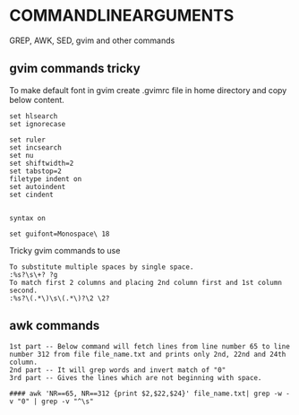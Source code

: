 # COMMANDLINEARGUMENTS
GREP, AWK, SED, gvim and other commands








## gvim commands tricky


To make default font in gvim create .gvimrc file in home directory and copy below content.


````````````````````````````````````````````
set hlsearch
set ignorecase
 
set ruler
set incsearch
set nu
set shiftwidth=2
set tabstop=2
filetype indent on
set autoindent
set cindent
 
 
syntax on
 
set guifont=Monospace\ 18
`````````````````````````````````````````````

Tricky gvim commands to use


````````````````````````````````````
To substitute multiple spaces by single space.
:%s?\s\+? ?g
To match first 2 columns and placing 2nd column first and 1st column second.
:%s?\(.*\)\s\(.*\)?\2 \2?
````````````````````````````````````











## awk commands


```````````````````````````````````````````````````````````````
1st part -- Below command will fetch lines from line number 65 to line number 312 from file file_name.txt and prints only 2nd, 22nd and 24th column.
2nd part -- It will grep words and invert match of "0"
3rd part -- Gives the lines which are not beginning with space.

#### awk 'NR==65, NR==312 {print $2,$22,$24}' file_name.txt| grep -w -v "0" | grep -v "^\s"


```````````````````````````````````````````````````````````````






